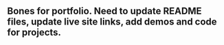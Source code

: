 ## Bones for portfolio. Need to update README files, update live site links, add demos and code for projects. 